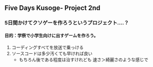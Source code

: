 ## Five Days Kusoge- Project 2nd
### 5日間かけてクソゲーを作ろうというプロジェクト....？
#### 目的：学祭で小学生向けに出すゲームを作ろう。
1. コーディングすべてを放送で乗っける
2. ソースコードは多少汚くても早ければ良い
    * もちろん後である程度は治すけれども 速さ＞綺麗さのような感じで
